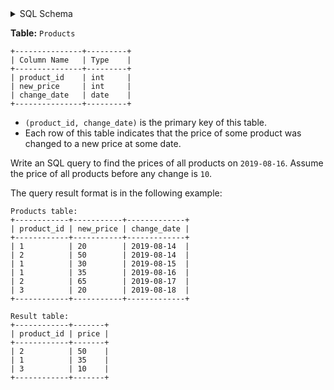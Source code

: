 <details>
<summary> SQL Schema</summary>

```sql
DROP TABLE IF EXISTS Products;

CREATE TABLE IF NOT EXISTS
  Products (product_id int, new_price int, change_date date);

INSERT INTO
  Products (product_id, new_price, change_date)
VALUES
  ('1', '20', '2019-08-14'),
  ('2', '50', '2019-08-14'),
  ('1', '30', '2019-08-15'),
  ('1', '35', '2019-08-16'),
  ('2', '65', '2019-08-17'),
  ('3', '20', '2019-08-18');
```

</details>

**Table:** `Products`

```
+---------------+---------+
| Column Name   | Type    |
+---------------+---------+
| product_id    | int     |
| new_price     | int     |
| change_date   | date    |
+---------------+---------+
```

- `(product_id, change_date)` is the primary key of this table.
- Each row of this table indicates that the price of some product was changed to a new price at some date.

Write an SQL query to find the prices of all products on `2019-08-16`. Assume the price of all products before any change is `10`.

The query result format is in the following example:

```
Products table:
+------------+-----------+-------------+
| product_id | new_price | change_date |
+------------+-----------+-------------+
| 1          | 20        | 2019-08-14  |
| 2          | 50        | 2019-08-14  |
| 1          | 30        | 2019-08-15  |
| 1          | 35        | 2019-08-16  |
| 2          | 65        | 2019-08-17  |
| 3          | 20        | 2019-08-18  |
+------------+-----------+-------------+

Result table:
+------------+-------+
| product_id | price |
+------------+-------+
| 2          | 50    |
| 1          | 35    |
| 3          | 10    |
+------------+-------+
```